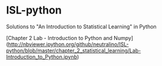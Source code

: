 # ISL-python
Solutions to "An Introduction to Statistical Learning" in Python

[Chapter 2 Lab - Introduction to Python and Numpy]
(http://nbviewer.ipython.org/github/neutralino/ISL-python/blob/master/chapter_2_statistical_learning/Lab-Introduction_to_Python.ipynb)